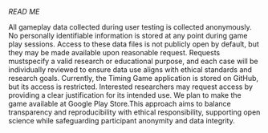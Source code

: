 *READ ME*

All gameplay data collected during user testing is collected anonymously. No personally identifiable information is stored at any point during game play sessions. Access to these data files is not publicly open by default, but they may be made available upon reasonable request. Requests mustspecify a valid research or educational purpose, and each case will be individually reviewed to ensure data use aligns with ethical standards and research goals. Currently, the Timing Game application is stored on GitHub, but its access is restricted. Interested researchers may request access by providing a clear justification for its intended use. We plan to make the game available at Google Play Store.This approach aims to balance transparency and reproducibility with ethical responsibility, supporting open science while safeguarding participant anonymity and data integrity.
